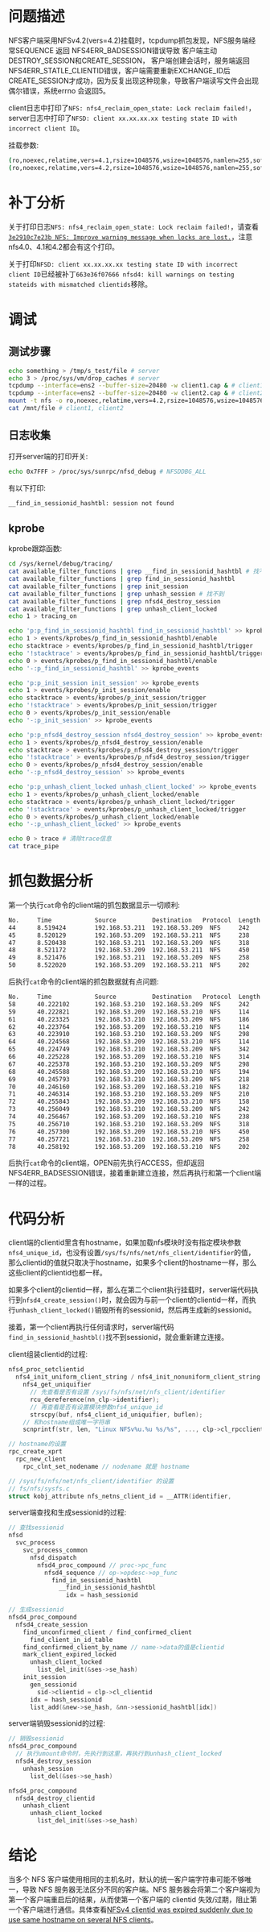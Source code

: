 # 问题描述

NFS客户端采用NFSv4.2(vers=4.2)挂载时，tcpdump抓包发现，NFS服务端经常SEQUENCE 返回 NFS4ERR_BADSESSION错误导致 客户端主动DESTROY_SESSION和CREATE_SESSION，
客户端创建会话时，服务端返回NFS4ERR_STATLE_CLIENTID错误，客户端需要重新EXCHANGE_ID后CREATE_SESSION才成功，因为反复出现这种现象，导致客户端读写文件会出现偶尔错误，系统errno 会返回5。
<!-- 客户端改成 NFSv4.0和NFSv4.1没有出现这种现象（暂不确定）。 -->
client日志中打印了`NFS: nfs4_reclaim_open_state: Lock reclaim failed!`，server日志中打印了`NFSD: client xx.xx.xx.xx testing state ID with incorrect client ID`。

挂载参数:
```sh
(ro,noexec,relatime,vers=4.1,rsize=1048576,wsize=1048576,namlen=255,soft,proto=tcp,timeo=10,retrans=2,sec=sys,clientaddr=xx.xx.xx.xx,local_lock=none,addr=xx.xx.xx.xx)
(ro,noexec,relatime,vers=4.2,rsize=1048576,wsize=1048576,namlen=255,soft,proto=tcp,timeo=10,retrans=2,sec=sys,clientaddr=xx.xx.xx.xx,local_lock=none,addr=xx.xx.xx.xx)
```

# 补丁分析

关于打印日志`NFS: nfs4_reclaim_open_state: Lock reclaim failed!`，请查看[`3e2910c7e23b NFS: Improve warning message when locks are lost.`](https://chenxiaosong.com/course/nfs/patch/NFS-Improve-warning-message-when-locks-are-lost.html)，注意nfs4.0、4.1和4.2都会有这个打印。

关于打印`NFSD: client xx.xx.xx.xx testing state ID with incorrect client ID`已经被补丁`663e36f07666 nfsd4: kill warnings on testing stateids with mismatched clientids`移除。

# 调试

## 测试步骤

```sh
echo something > /tmp/s_test/file # server
echo 3 > /proc/sys/vm/drop_caches # server
tcpdump --interface=ens2 --buffer-size=20480 -w client1.cap & # client1
tcpdump --interface=ens2 --buffer-size=20480 -w client2.cap & # client2
mount -t nfs -o ro,noexec,relatime,vers=4.2,rsize=1048576,wsize=1048576,namlen=255,soft,proto=tcp,timeo=10,retrans=2,sec=sys,local_lock=none 192.168.53.209:s_test /mnt # client1, client2
cat /mnt/file # client1, client2
```

## 日志收集

打开server端的打印开关:
```sh
echo 0x7FFF > /proc/sys/sunrpc/nfsd_debug # NFSDDBG_ALL
```

有以下打印:
```sh
__find_in_sessionid_hashtbl: session not found
```

## kprobe

kprobe跟踪函数:
```sh
cd /sys/kernel/debug/tracing/
cat available_filter_functions | grep __find_in_sessionid_hashtbl # 找不到
cat available_filter_functions | grep find_in_sessionid_hashtbl
cat available_filter_functions | grep init_session
cat available_filter_functions | grep unhash_session # 找不到
cat available_filter_functions | grep nfsd4_destroy_session
cat available_filter_functions | grep unhash_client_locked
echo 1 > tracing_on

echo 'p:p_find_in_sessionid_hashtbl find_in_sessionid_hashtbl' >> kprobe_events
echo 1 > events/kprobes/p_find_in_sessionid_hashtbl/enable
echo stacktrace > events/kprobes/p_find_in_sessionid_hashtbl/trigger
echo '!stacktrace' > events/kprobes/p_find_in_sessionid_hashtbl/trigger
echo 0 > events/kprobes/p_find_in_sessionid_hashtbl/enable
echo '-:p_find_in_sessionid_hashtbl' >> kprobe_events

echo 'p:p_init_session init_session' >> kprobe_events
echo 1 > events/kprobes/p_init_session/enable
echo stacktrace > events/kprobes/p_init_session/trigger
echo '!stacktrace' > events/kprobes/p_init_session/trigger
echo 0 > events/kprobes/p_init_session/enable
echo '-:p_init_session' >> kprobe_events

echo 'p:p_nfsd4_destroy_session nfsd4_destroy_session' >> kprobe_events
echo 1 > events/kprobes/p_nfsd4_destroy_session/enable
echo stacktrace > events/kprobes/p_nfsd4_destroy_session/trigger
echo '!stacktrace' > events/kprobes/p_nfsd4_destroy_session/trigger
echo 0 > events/kprobes/p_nfsd4_destroy_session/enable
echo '-:p_nfsd4_destroy_session' >> kprobe_events

echo 'p:p_unhash_client_locked unhash_client_locked' >> kprobe_events
echo 1 > events/kprobes/p_unhash_client_locked/enable
echo stacktrace > events/kprobes/p_unhash_client_locked/trigger
echo '!stacktrace' > events/kprobes/p_unhash_client_locked/trigger
echo 0 > events/kprobes/p_unhash_client_locked/enable
echo '-:p_unhash_client_locked' >> kprobe_events

echo 0 > trace # 清除trace信息
cat trace_pipe
```

# 抓包数据分析

第一个执行`cat`命令的client端的抓包数据显示一切顺利:
```sh
No.     Time            Source          Destination   Protocol  Length  Info
44      8.519424        192.168.53.211  192.168.53.209  NFS     242     V4 Call (Reply In 45) ACCESS FH: 0xda686b37, [Check: RD LU MD XT DL XAR XAW XAL]
45      8.520129        192.168.53.209  192.168.53.211  NFS     238     V4 Reply (Call In 44) ACCESS, [Allowed: RD LU MD XT DL XAR XAW XAL]
47      8.520438        192.168.53.211  192.168.53.209  NFS     318     V4 Call (Reply In 48) OPEN DH: 0xda686b37/file
48      8.521172        192.168.53.209  192.168.53.211  NFS     450     V4 Reply (Call In 47) OPEN StateID: 0xafa9
49      8.521476        192.168.53.211  192.168.53.209  NFS     258     V4 Call (Reply In 50) READ_PLUS StateID: 0x07c6 Offset: 0 Len: 4096
50      8.522020        192.168.53.209  192.168.53.211  NFS     202     V4 Reply (Call In 49) READ_PLUS
```

后执行`cat`命令的client端的抓包数据就有点问题:
```sh
No.     Time            Source          Destination   Protocol  Length  Info
58      40.222102       192.168.53.210  192.168.53.209  NFS     242     V4 Call (Reply In 59) ACCESS FH: 0xda686b37, [Check: RD LU MD XT DL XAR XAW XAL]
59      40.222821       192.168.53.209  192.168.53.210  NFS     114     V4 Reply (Call In 58) SEQUENCE Status: NFS4ERR_BADSESSION
61      40.223325       192.168.53.210  192.168.53.209  NFS     186     V4 Call (Reply In 62) DESTROY_SESSION
62      40.223764       192.168.53.209  192.168.53.210  NFS     114     V4 Reply (Call In 61) DESTROY_SESSION Status: NFS4ERR_BADSESSION
63      40.223910       192.168.53.210  192.168.53.209  NFS     298     V4 Call (Reply In 64) CREATE_SESSION
64      40.224568       192.168.53.209  192.168.53.210  NFS     114     V4 Reply (Call In 63) CREATE_SESSION Status: NFS4ERR_STALE_CLIENTID
65      40.224749       192.168.53.210  192.168.53.209  NFS     342     V4 Call (Reply In 66) EXCHANGE_ID
66      40.225228       192.168.53.209  192.168.53.210  NFS     314     V4 Reply (Call In 65) EXCHANGE_ID
67      40.225378       192.168.53.210  192.168.53.209  NFS     298     V4 Call (Reply In 68) CREATE_SESSION
68      40.245588       192.168.53.209  192.168.53.210  NFS     194     V4 Reply (Call In 67) CREATE_SESSION
69      40.245793       192.168.53.210  192.168.53.209  NFS     218     V4 Call (Reply In 70) PUTROOTFH | GETATTR
70      40.246160       192.168.53.209  192.168.53.210  NFS     182     V4 Reply (Call In 69) PUTROOTFH | GETATTR
71      40.246314       192.168.53.210  192.168.53.209  NFS     210     V4 Call (Reply In 72) RECLAIM_COMPLETE
72      40.255843       192.168.53.209  192.168.53.210  NFS     158     V4 Reply (Call In 71) RECLAIM_COMPLETE
73      40.256049       192.168.53.210  192.168.53.209  NFS     242     V4 Call (Reply In 74) ACCESS FH: 0xda686b37, [Check: RD LU MD XT DL XAR XAW XAL]
74      40.256467       192.168.53.209  192.168.53.210  NFS     238     V4 Reply (Call In 73) ACCESS, [Allowed: RD LU MD XT DL XAR XAW XAL]
75      40.256710       192.168.53.210  192.168.53.209  NFS     318     V4 Call (Reply In 76) OPEN DH: 0xda686b37/file
76      40.257300       192.168.53.209  192.168.53.210  NFS     450     V4 Reply (Call In 75) OPEN StateID: 0xafa9
77      40.257721       192.168.53.210  192.168.53.209  NFS     258     V4 Call (Reply In 78) READ_PLUS StateID: 0x9bc8 Offset: 0 Len: 4096
78      40.258192       192.168.53.209  192.168.53.210  NFS     202     V4 Reply (Call In 77) READ_PLUS
```

后执行`cat`命令的client端，OPEN前先执行ACCESS，但却返回NFS4ERR_BADSESSION错误，接着重新建立连接，然后再执行和第一个client端一样的过程。

# 代码分析

client端的clientid里含有hostname，如果加载nfs模块时没有指定模块参数`nfs4_unique_id`，也没有设置`/sys/fs/nfs/net/nfs_client/identifier`的值，那么clientid的值就只取决于hostname，如果多个client的hostname一样，那么这些client的clientid也都一样。

如果多个client的clientid一样，那么在第二个client执行挂载时，server端代码执行到`nfsd4_create_session()`时，就会因为与前一个client的clientid一样，而执行`unhash_client_locked()`销毁所有的sessionid，然后再生成新的sessionid。

接着，第一个client再执行任何请求时，server端代码`find_in_sessionid_hashtbl()`找不到sessionid，就会重新建立连接。

client组装clientid的过程:
```c
nfs4_proc_setclientid
  nfs4_init_uniform_client_string / nfs4_init_nonuniform_client_string
    nfs4_get_uniquifier
      // 先查看是否有设置 /sys/fs/nfs/net/nfs_client/identifier
      rcu_dereference(nn_clp->identifier);
      // 再查看是否有设置模块参数nfs4_unique_id
      strscpy(buf, nfs4_client_id_uniquifier, buflen);
    // 和hostname组成唯一字符串
    scnprintf(str, len, "Linux NFSv%u.%u %s/%s", ..., clp->cl_rpcclient->cl_nodename

// hostname的设置
rpc_create_xprt
  rpc_new_client
    rpc_clnt_set_nodename // nodename 就是 hostname

// /sys/fs/nfs/net/nfs_client/identifier 的设置
// fs/nfs/sysfs.c
struct kobj_attribute nfs_netns_client_id = __ATTR(identifier,
```

server端查找和生成sessionid的过程:
```c
// 查找sessionid
nfsd
  svc_process
    svc_process_common
      nfsd_dispatch
        nfsd4_proc_compound // proc->pc_func
          nfsd4_sequence // op->opdesc->op_func
            find_in_sessionid_hashtbl
              __find_in_sessionid_hashtbl
                idx = hash_sessionid

// 生成sessionid
nfsd4_proc_compound
  nfsd4_create_session
    find_unconfirmed_client / find_confirmed_client
      find_client_in_id_table
    find_confirmed_client_by_name // name->data的值是clientid
    mark_client_expired_locked
      unhash_client_locked
        list_del_init(&ses->se_hash)
    init_session
      gen_sessionid
        sid->clientid = clp->cl_clientid
      idx = hash_sessionid
      list_add(&new->se_hash, &nn->sessionid_hashtbl[idx])
```

server端销毁sessionid的过程:
```c
// 销毁sessionid
nfsd4_proc_compound
  // 执行umount命令时，先执行到这里，再执行到unhash_client_locked
  nfsd4_destroy_session
    unhash_session
      list_del(&ses->se_hash)

nfsd4_proc_compound
  nfsd4_destroy_clientid
    unhash_client
      unhash_client_locked
        list_del_init(&ses->se_hash)
```

# 结论

当多个 NFS 客户端使用相同的主机名时，默认的统一客户端字符串可能不够唯一，导致 NFS 服务器无法区分不同的客户端。NFS 服务器会将第二个客户端视为第一个客户端重启后的结果，从而使第一个客户端的 clientid 失效/过期，阻止第一个客户端进行通信。具体查看[NFSv4 clientid was expired suddenly due to use same hostname on several NFS clients](https://access.redhat.com/solutions/6395261)。